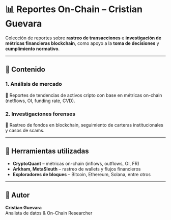 # 📊 Reportes On-Chain – Cristian Guevara

Colección de reportes sobre **rastreo de transacciones** e **investigación de métricas financieras blockchain**, 
como apoyo a la **toma de decisiones** y **cumplimiento normativo**.

---

## 📂 Contenido

### 1. Análisis de mercado
📌 Reportes de tendencias de activos cripto con base en métricas on-chain (netflows, OI, funding rate, CVD).  


### 2. Investigaciones forenses
📌 Rastreo de fondos en blockchain, seguimiento de carteras institucionales y casos de scams.  


---

## 🔧 Herramientas utilizadas
- **CryptoQuant** – métricas on-chain (inflows, outflows, OI, FR)  
- **Arkham, MetaSleuth** – rastreo de wallets y flujos financieros  
- **Exploradores de bloques** – Bitcoin, Ethereum, Solana, entre otros  
  

---

## 👤 Autor
**Cristian Guevara**  
Analista de datos & On-Chain Researcher  


